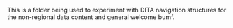 This is a folder being used to experiment with DITA navigation structures for the non-regional data content and general welcome bumf.